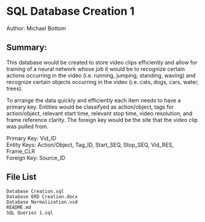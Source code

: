 # SQL Database Creation 1

Author: Michael Bottom

## Summary:


This database would be created to store video clips efficiently and allow for training of a neural network whose job it would be to recognize certain actions occurring in the video (i.e. running, jumping, standing, waving) and recognize certain objects occurring in the video (i.e. cats, dogs, cars, water, trees).

To arrange the data quickly and efficiently each item needs to have a primary key. Entities would be classifyed as  action/object, tags for action/object, relevant start time, relevant stop time, video resolution, and frame reference clarity. The foreign key would be the site that the video clip was pulled from.

Primary Key: Vid_ID <br/>
Entity Keys: Action/Object, Tag_ID, Start_SEQ, Stop_SEQ, Vid_RES, Frame_CLR <br/>
Foreign Key: Source_ID

## File List

```
Database Creation.sql
Database ERD Creation.docx
Database Normalization.vsd
README.md
SQL Queries 1.sql
